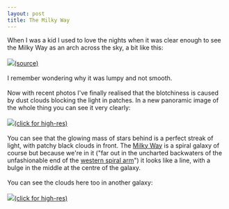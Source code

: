 ```yaml
---
layout: post
title: The Milky Way
---
```


<div class="entry-item s2-entrytext">When I was a kid I used to love the nights when it was clear enough to see the Milky Way as an arch across the sky, a bit like this:<br/><br/><a href="http://www.panoramio.com/photo/5177963" rel="nofollow"><img src="http://mw2.google.com/mw-panoramio/photos/medium/5177963.jpg"/>(source)</a><br/><br/>I remember wondering why it was lumpy and not smooth.<br/><br/>Now with recent photos I've finally realised that the blotchiness is caused by dust clouds blocking the light in patches. In a new panoramic image of the whole thing you can see it very clearly:<br/><br/><a href="http://www.eso.org/gallery/v/ESOPIA/Galaxies/phot-32a-09-fullres.tif.html" rel="nofollow"><img src="http://upload.wikimedia.org/wikipedia/commons/0/0a/Milkyway_pan1.jpg"/>(click for high-res)</a><br/><br/>You can see that the glowing mass of stars behind is a perfect streak of light, with patchy black clouds in front. The <a href="http://en.wikipedia.org/wiki/Milky_Way" rel="nofollow">Milky Way</a> is a spiral galaxy of course but because we're in it ("far out in the uncharted backwaters of the unfashionable end of the <a href="http://en.wikipedia.org/wiki/File:236084main_MilkyWay-full-annotated.jpg" rel="nofollow">western spiral arm</a>") it looks like a line, with a bulge in the middle at the centre of the galaxy.<br/><br/>You can see the clouds here too in another galaxy:<br/><br/><a href="http://en.wikipedia.org/wiki/File:Messier51_sRGB.jpg" rel="nofollow"><img src="http://upload.wikimedia.org/wikipedia/commons/thumb/d/db/Messier51_sRGB.jpg/300px-Messier51_sRGB.jpg"/>(click for high-res)</a></div>